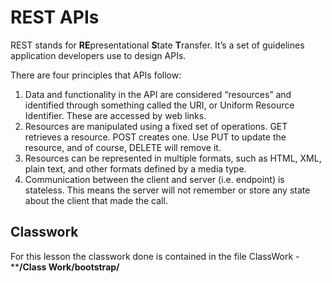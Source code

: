 # REST APIs

REST stands for **RE**presentational **S**tate **T**ransfer. It’s a set of guidelines application developers use to design APIs.

There are four principles that APIs follow:

1. Data and functionality in the API are considered “resources” and identified through something called the URI, or Uniform Resource Identifier. These are accessed by web links.
2. Resources are manipulated using a fixed set of operations. GET retrieves a resource. POST creates one. Use PUT to update the resource, and of course, DELETE will remove it.
3. Resources can be represented in multiple formats, such as HTML, XML, plain text, and other formats defined by a media type.
4. Communication between the client and server (i.e. endpoint) is stateless. This means the server will not remember or store any state about the client that made the call.

## Classwork

For this lesson the classwork done is contained in the file ClassWork - ****/Class Work/bootstrap/**
